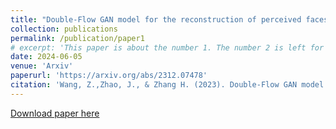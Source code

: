 ```yaml
---
title: "Double-Flow GAN model for the reconstruction of perceived faces from brain activities"
collection: publications
permalink: /publication/paper1
# excerpt: 'This paper is about the number 1. The number 2 is left for future work.'
date: 2024-06-05
venue: 'Arxiv'
paperurl: 'https://arxiv.org/abs/2312.07478'
citation: 'Wang, Z.,Zhao, J., & Zhang H. (2023). Double-Flow GAN model for the reconstruction of perceived faces from brain activities. arXiv preprint arXiv:2312.07478. https://arxiv.org/abs/2312.07478'
---
```


[Download paper here](https://arxiv.org/pdf/2312.07478.pdf)